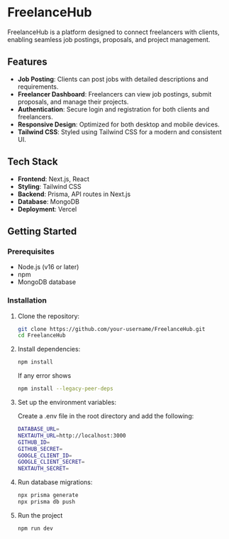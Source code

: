 # FreelanceHub

FreelanceHub is a platform designed to connect freelancers with clients, enabling seamless job postings, proposals, and project management.

## Features

- **Job Posting**: Clients can post jobs with detailed descriptions and requirements.
- **Freelancer Dashboard**: Freelancers can view job postings, submit proposals, and manage their projects.
- **Authentication**: Secure login and registration for both clients and freelancers.
- **Responsive Design**: Optimized for both desktop and mobile devices.
- **Tailwind CSS**: Styled using Tailwind CSS for a modern and consistent UI.

## Tech Stack

- **Frontend**: Next.js, React
- **Styling**: Tailwind CSS
- **Backend**: Prisma, API routes in Next.js
- **Database**: MongoDB
- **Deployment**: Vercel

## Getting Started

### Prerequisites

- Node.js (v16 or later)
- npm
- MongoDB database

### Installation

1. Clone the repository:

   ```bash
   git clone https://github.com/your-username/FreelanceHub.git
   cd FreelanceHub
    ```
2. Install dependencies:
    ```bash
    npm install
    ```
    If any error shows
    ```bash
    npm install --legacy-peer-deps
    ```
3. Set up the environment variables:

    Create a .env file in the root directory and add the following:
    ```bash
    DATABASE_URL=
    NEXTAUTH_URL=http://localhost:3000
    GITHUB_ID=
    GITHUB_SECRET=
    GOOGLE_CLIENT_ID=
    GOOGLE_CLIENT_SECRET=
    NEXTAUTH_SECRET=
    ```
4. Run database migrations:

    ```bash
    npx prisma generate
    npx prisma db push
    ```
5. Run the project
    ```bash
    npm run dev
    ```
